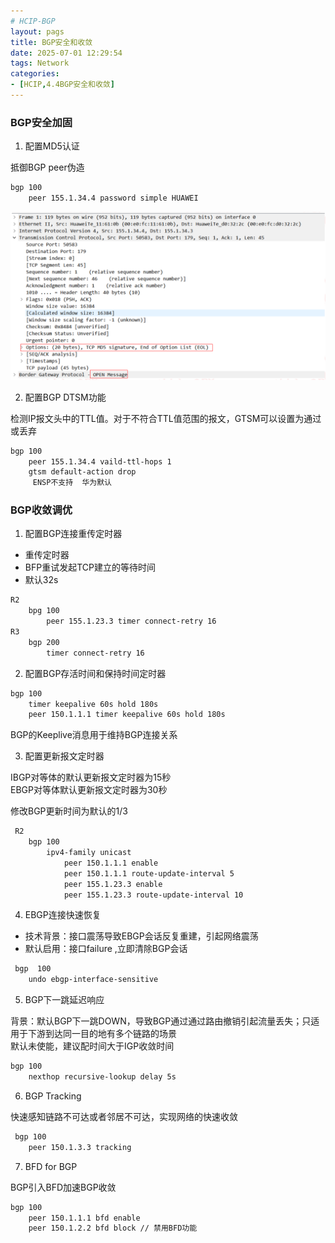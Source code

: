 ```yaml
---
# HCIP-BGP
layout: pags
title: BGP安全和收敛
date: 2025-07-01 12:29:54
tags: Network
categories: 
- [HCIP,4.4BGP安全和收敛] 
---
```


### BGP安全加固

1. 配置MD5认证

抵御BGP peer伪造       

```bash
bgp 100
    peer 155.1.34.4 password simple HUAWEI
```
 <!-- more -->
![命令](../imgs/BGP/BGP配置MD5.png)

2. 配置BGP DTSM功能

检测IP报文头中的TTL值。对于不符合TTL值范围的报文，GTSM可以设置为通过或丢弃

```bash
bgp 100 
    peer 155.1.34.4 vaild-ttl-hops 1
    gtsm default-action drop
     ENSP不支持  华为默认
```

### BGP收敛调优

1. 配置BGP连接重传定时器 

-  重传定时器
  - BFP重试发起TCP建立的等待时间
  - 默认32s

```bash
R2
    bpg 100
        peer 155.1.23.3 timer connect-retry 16
R3
    bgp 200
        timer connect-retry 16
```

2. 配置BGP存活时间和保持时间定时器

```bash
bgp 100 
    timer keepalive 60s hold 180s
    peer 150.1.1.1 timer keepalive 60s hold 180s
```

BGP的Keeplive消息用于维持BGP连接关系

3. 配置更新报文定时器

IBGP对等体的默认更新报文定时器为15秒       
EBGP对等体默认更新报文定时器为30秒

修改BGP更新时间为默认的1/3 

```bash
 R2
    bgp 100
        ipv4-family unicast
            peer 150.1.1.1 enable
            peer 150.1.1.1 route-update-interval 5
            peer 155.1.23.3 enable
            peer 155.1.23.3 route-update-interval 10
```

4. EBGP连接快速恢复

- 技术背景：接口震荡导致EBGP会话反复重建，引起网络震荡
- 默认启用：接口failure ,立即清除BGP会话

```bash
 bgp  100 
    undo ebgp-interface-sensitive
```

5. BGP下一跳延迟响应

背景：默认BGP下一跳DOWN，导致BGP通过通过路由撤销引起流量丢失；只适用于下游到达同一目的地有多个链路的场景        
默认未使能，建议配时间大于IGP收敛时间       

```bash
bgp 100
    nexthop recursive-lookup delay 5s
```

6. BGP Tracking

快速感知链路不可达或者邻居不可达，实现网络的快速收敛

```bash
 bgp 100
    peer 150.1.3.3 tracking
```

7. BFD for BGP

BGP引入BFD加速BGP收敛

```bash
bgp 100
    peer 150.1.1.1 bfd enable
    peer 150.1.2.2 bfd block // 禁用BFD功能
```
